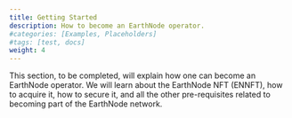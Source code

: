 ```yaml
---
title: Getting Started
description: How to become an EarthNode operator.
#categories: [Examples, Placeholders]
#tags: [test, docs]
weight: 4
---
```


This section, to be completed, will explain how one can become an EarthNode operator. We will learn about the EarthNode
NFT (ENNFT), how to acquire it, how to secure it, and all the other pre-requisites related to becoming part of the 
EarthNode network.
